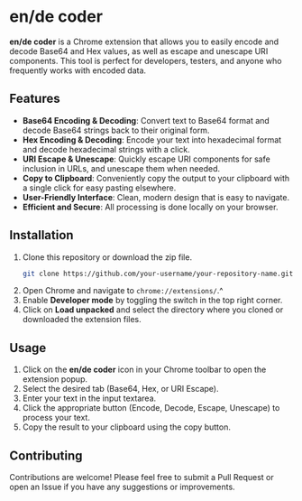 # en/de coder

**en/de coder** is a Chrome extension that allows you to easily encode and decode Base64 and Hex values, as well as escape and unescape URI components. This tool is perfect for developers, testers, and anyone who frequently works with encoded data.

## Features

- **Base64 Encoding & Decoding**: Convert text to Base64 format and decode Base64 strings back to their original form.
- **Hex Encoding & Decoding**: Encode your text into hexadecimal format and decode hexadecimal strings with a click.
- **URI Escape & Unescape**: Quickly escape URI components for safe inclusion in URLs, and unescape them when needed.
- **Copy to Clipboard**: Conveniently copy the output to your clipboard with a single click for easy pasting elsewhere.
- **User-Friendly Interface**: Clean, modern design that is easy to navigate.
- **Efficient and Secure**: All processing is done locally on your browser.

## Installation

1. Clone this repository or download the zip file.
   ```sh
   git clone https://github.com/your-username/your-repository-name.git
   ```
2. Open Chrome and navigate to `chrome://extensions/`.^
3. Enable **Developer mode** by toggling the switch in the top right corner.
4. Click on **Load unpacked** and select the directory where you cloned or downloaded the extension files.

## Usage

1. Click on the **en/de coder** icon in your Chrome toolbar to open the extension popup.
2. Select the desired tab (Base64, Hex, or URI Escape).
3. Enter your text in the input textarea.
4. Click the appropriate button (Encode, Decode, Escape, Unescape) to process your text.
5. Copy the result to your clipboard using the copy button.

## Contributing

Contributions are welcome! Please feel free to submit a Pull Request or open an Issue if you have any suggestions or improvements.